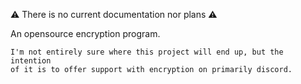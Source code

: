 ⚠️ There is no current documentation nor plans ⚠️

An opensource encryption program.
```
I'm not entirely sure where this project will end up, but the intention 
of it is to offer support with encryption on primarily discord.
```
